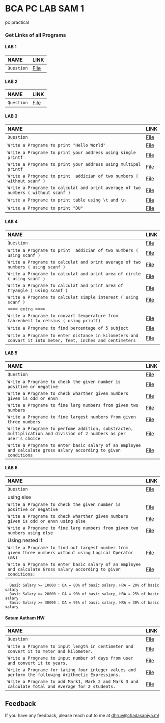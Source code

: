 
# BCA PC LAB SAM 1

pc practical 


### Get Links of all Programs
#### LAB 1

| NAME | LINK     |
| :-------- | :------- |
| `Question` | [File](https://github.com/dhruv-2015/BCA-PC-SAM-1/blob/master/LAB%201/question.txt) |

#### LAB 2

| NAME | LINK   |
| :----------| :--------|
| `Question`| [File](https://github.com/dhruv-2015/BCA-PC-SAM-1/blob/master/LAB%202/question.txt) |

#### LAB 3

| NAME | LINK   |
| :----------| :--------|
| `Question` | [File](https://github.com/dhruv-2015/BCA-PC-SAM-1/blob/master/LAB%203/question.txt) |
| `Write a Programe to print "Hello World"` | [File](https://github.com/dhruv-2015/BCA-PC-SAM-1/blob/master/LAB%203/hello.c) |
| `Write a Programe to print your address using single printf` | [File](https://github.com/dhruv-2015/BCA-PC-SAM-1/blob/master/LAB%203/address1.c) |
| `Write a Programe to print your address using multipal printf` | [File](https://github.com/dhruv-2015/BCA-PC-SAM-1/blob/master/LAB%203/address2.c) |
| `Write a Programe to print  addician of two numbers ( without scanf )` | [File](https://github.com/dhruv-2015/BCA-PC-SAM-1/blob/master/LAB%203/addician.c) |
| `Write a Programe to calculat and print average of two numbers ( without scanf )` | [File](https://github.com/dhruv-2015/BCA-PC-SAM-1/blob/master/LAB%203/average.c) |
| `Write a Programe to print table using \t and \n ` | [File](https://github.com/dhruv-2015/BCA-PC-SAM-1/blob/master/LAB%203/table.c) |
| `Write a Programe to print "DU"` | [File](https://github.com/dhruv-2015/BCA-PC-SAM-1/blob/master/LAB%203/du.c) |

#### LAB 4

| NAME | LINK   |
| :----------| :--------|
| `Question` | [File](https://github.com/dhruv-2015/BCA-PC-SAM-1/blob/master/LAB%204/question.txt) |
| `Write a Programe to print  addician of two numbers ( using scanf )` | [File](https://github.com/dhruv-2015/BCA-PC-SAM-1/blob/master/LAB%204/addician.c) |
| `Write a Programe to calculat and print average of two numbers ( using scanf )` | [File](question) |
| `Write a Programe to calculat and print area of circle ( using scanf )` | [File](https://github.com/dhruv-2015/BCA-PC-SAM-1/blob/master/LAB%204/area1.c) |
| `Write a Programe to calculat and print area of tryangle ( using scanf )` | [File](https://github.com/dhruv-2015/BCA-PC-SAM-1/blob/master/LAB%204/area2.c) |
| `Write a Programe to calculat simple interest ( using scanf )` | [File](https://github.com/dhruv-2015/BCA-PC-SAM-1/blob/master/LAB%204/simple-interest.c) |
| `<=== extra ===>`| |
| `Write a Programe to convart temperature from fahrenheit to celsius ( using printf)`| [File](https://github.com/dhruv-2015/BCA-PC-SAM-1/blob/master/LAB%204/temperature-f-to-c.c) |
| `Write a Programe to find percentage of 5 subject`| [File](https://github.com/dhruv-2015/BCA-PC-SAM-1/blob/master/LAB%204/percentageOf5Subject.c) |
| `Write a Programe to enter distance in kilometers and convart it into meter, feet, inches and centimeters`| [File](https://github.com/dhruv-2015/BCA-PC-SAM-1/blob/master/LAB%204/km-to-m-f-i-cm.c) |

#### LAB 5

| NAME | LINK   |
| :----------| :--------|
| `Question` | [File](https://github.com/dhruv-2015/BCA-PC-SAM-1/blob/master/LAB%205/question.txt) |
|`Write a Programe to check the given number is positive or negative`| [File](https://github.com/dhruv-2015/BCA-PC-SAM-1/blob/master/LAB%205/pos-neg.c) |
| `Write a Programe to check wharther given numbers given is odd or envn` | [File](https://github.com/dhruv-2015/BCA-PC-SAM-1/blob/master/LAB%205/odd-even.c) |
| `Write a Programe to fine larg numbers from given two numbers` | [File](https://github.com/dhruv-2015/BCA-PC-SAM-1/blob/master/LAB%205/larg-no.c) |
| `Write a Programe to fine largest numbers from given three numbers` | [File](https://github.com/dhruv-2015/BCA-PC-SAM-1/blob/master/LAB%205/largest-no.c) |
| `Write a Programe to perfome addition, substracten, multiplication and division of 2 numbers as per user's choice` | [File](https://github.com/dhruv-2015/BCA-PC-SAM-1/blob/master/LAB%205/calc.c) |
| `Write a Programe to enter basic salary of an employee and calculate gross aslary according to given conditions` | [File](https://github.com/dhruv-2015/BCA-PC-SAM-1/blob/master/LAB%205/salary.c) |

#### LAB 6

| NAME | LINK   |
| :----------| :--------|
| `Question` | [File](https://github.com/dhruv-2015/BCA-PC-SAM-1/blob/master/LAB%206/question.txt) |
| using else |
|`Write a Programe to check the given number is positive or negative `| [File](https://github.com/dhruv-2015/BCA-PC-SAM-1/blob/master/LAB%206/pos-neg.c) |
| `Write a Programe to check wharther given numbers given is odd or envn using else` | [File](https://github.com/dhruv-2015/BCA-PC-SAM-1/blob/master/LAB%206/odd-even.c) |
| `Write a Programe to fine larg numbers from given two numbers using else` | [File](https://github.com/dhruv-2015/BCA-PC-SAM-1/blob/master/LAB%206/larg-no.c) |
| Using nested if |
| `Write a Programe to find out largest number from given three numbers without using Logical Operator (&&)` | [File](https://github.com/dhruv-2015/BCA-PC-SAM-1/blob/master/LAB%206/largest-no.c) |
| `Write a Programe to enter basic salary of an employee and calculate Gross salary according to given conditions:` | [File](https://github.com/dhruv-2015/BCA-PC-SAM-1/blob/master/LAB%206/salary.c) |

```
  Basic Salary >= 10000 : DA = 80% of basic salary, HRA = 20% of basic salary 
  Basic Salary >= 20000 : DA = 90% of basic salary, HRA = 25% of basic salary 
  Basic Salary >= 30000 : DA = 95% of basic salary, HRA = 30% of basic salary
```


#### Satam Aatham HW
| NAME | LINK   |
| :----------| :--------|
| `Question` | [File](https://github.com/dhruv-2015/BCA-PC-SAM-1/blob/master/satam%20aatham/question.txt) |
| `Write a Programe to input length in centimeter and convert it to meter and kilometer.` | [File](https://github.com/dhruv-2015/BCA-PC-SAM-1/blob/master/satam%20aatham/lan-convater.c) |
| `Write a Programe to input number of days from user and convert it to years.` | [File](https://github.com/dhruv-2015/BCA-PC-SAM-1/blob/master/satam%20aatham/day-year.c) |
| `Write a Programe for taking four integer values and perform the following Arithmetic Expressions.` | [File](https://github.com/dhruv-2015/BCA-PC-SAM-1/blob/master/satam%20aatham/art-expr.c) |
| `Write a Programe to add Mark1, Mark 2 and Mark 3 and calculate Total and Average for 2 students.` | [File](https://github.com/dhruv-2015/BCA-PC-SAM-1/blob/master/satam%20aatham/student-avg.c) |


## Feedback

If you have any feedback, please reach out to me at dhruv@chadasaniya.ml

